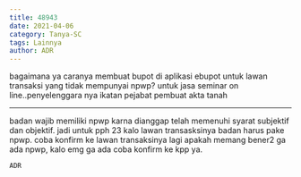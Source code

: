 ```yaml
---
title: 48943
date: 2021-04-06
category: Tanya-SC
tags: Lainnya
author: ADR
---
```


bagaimana ya caranya membuat bupot di aplikasi ebupot untuk lawan transaksi yang tidak mempunyai npwp? untuk jasa seminar on line..penyelenggara nya ikatan pejabat pembuat akta tanah

---

badan wajib memiliki npwp karna dianggap telah memenuhi syarat subjektif dan objektif. jadi untuk pph 23 kalo lawan transasksinya badan harus pake npwp. coba konfirm ke lawan transaksinya lagi apakah memang bener2 ga ada npwp, kalo emg ga ada coba konfirm ke kpp ya.

`ADR`
